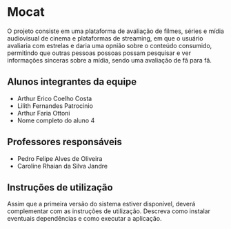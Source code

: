 # Mocat

O projeto consiste em uma plataforma de avaliação de filmes, séries e mídia audiovisual de cinema e plataformas de streaming, em que o usuário avaliaria com estrelas e daria uma opnião sobre o conteúdo consumido, permitindo que outras pessoas possoas possam pesquisar e ver informações sinceras sobre a mídia, sendo uma avaliação de fã para fã.

## Alunos integrantes da equipe

* Arthur Erico Coelho Costa
* Lilith Fernandes Patrocinio
* Arthur Faria Ottoni 
* Nome completo do aluno 4

## Professores responsáveis

* Pedro Felipe Alves de Oliveira
* Caroline Rhaian da Silva Jandre

## Instruções de utilização

Assim que a primeira versão do sistema estiver disponível, deverá complementar com as instruções de utilização. Descreva como instalar eventuais dependências e como executar a aplicação.
